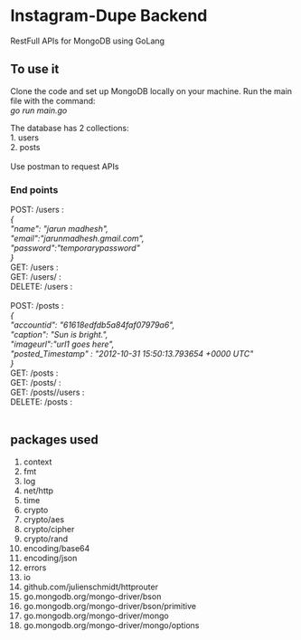# Instagram-Dupe Backend

RestFull APIs for MongoDB using GoLang

## To use it
Clone the code and set up MongoDB locally on your machine.
Run the main file with the command:
<br> _go run main.go_<br>

The database has 2 collections:
<br>1. users
<br>2. posts
<br><br>
Use postman to request APIs
### End points
POST:  /users :   <br>
_{  <br>
    "name": "jarun madhesh",<br>
    "email":"jarunmadhesh.gmail.com",<br>
    "password":"temporarypassword"<br>
}_<br> 
GET:  /users  :   <br>
GET:  /users/<userid> :   <br>
DELETE:  /users :  <br>
<br>
POST:  /posts :   <br>
_{<br>
    "accountid": "61618edfdb5a84faf07979a6",<br>
    "caption": "Sun is bright.",<br>
    "imageurl":"url1 goes here",<br>
    "posted_Timestamp" : "2012-10-31 15:50:13.793654 +0000 UTC"<br>
}_<br> 
GET:  /posts  :   <br>
GET:  /posts/<postId> :   <br>
GET:  /posts/<userId>/users :   <br>
DELETE:  /posts :  <br>
<br>



## packages used
1. context
2. fmt
3. log
4. net/http
5. time
6. crypto
7. crypto/aes
8. crypto/cipher
9. crypto/rand
10. encoding/base64
11. encoding/json
12. errors
13. io
14. github.com/julienschmidt/httprouter
15. go.mongodb.org/mongo-driver/bson
16.	go.mongodb.org/mongo-driver/bson/primitive
17.	go.mongodb.org/mongo-driver/mongo
18.	go.mongodb.org/mongo-driver/mongo/options
